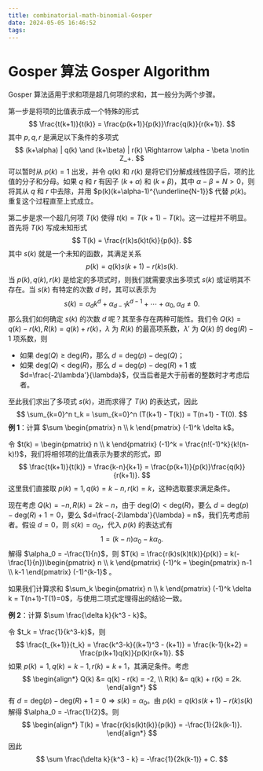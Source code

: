 ```yaml
---
title: combinatorial-math-binomial-Gosper
date: 2024-05-05 16:46:52
tags:
---
```


# Gosper 算法 Gosper Algorithm

Gosper 算法适用于求和项是超几何项的求和，其一般分为两个步骤。

第一步是将项的比值表示成一个特殊的形式
$$
\frac{t(k+1)}{t(k)} = \frac{p(k+1)}{p(k)}\frac{q(k)}{r(k+1)}.
$$
其中 $p,q,r$ 是满足以下条件的多项式
$$
(k+\alpha) | q(k) \and (k+\beta) | r(k) \Rightarrow \alpha - \beta \notin Z_+.
$$
可以暂时从 $p(k)=1$ 出发，并令 $q(k)$ 和 $r(k)$ 是将它们分解成线性因子后，项的比值的分子和分母。如果 $q$ 和 $r$ 有因子 $(k+\alpha)$ 和 $(k+\beta)$，其中 $\alpha-\beta=N>0$，则将其从 $q$ 和 $r$ 中去除，并用 $p(k)(k+\alpha-1)^{\underline{N-1}}$ 代替 $p(k)$。重复这个过程直至上式成立。

第二步是求一个超几何项 $T(k)$ 使得 $t(k)=T(k+1)-T(k)$。这一过程并不明显。首先将 $T(k)$ 写成未知形式
$$
T(k) = \frac{r(k)s(k)t(k)}{p(k)}.
$$
其中 $s(k)$ 就是一个未知的函数，其满足关系
$$
p(k) = q(k)s(k+1)-r(k)s(k).
$$
当 $p(k),q(k),r(k)$ 是给定的多项式时，则我们就需要求出多项式 $s(k)$ 或证明其不存在。当 $s(k)$ 有特定的次数 $d$ 时，其可以表示为
$$
s(k)=\alpha_{d}k^{d} + \alpha_{d-1}k^{d-1} + \cdots + \alpha_0, \alpha_d \neq 0.
$$
那么我们如何确定 $s(k)$ 的次数 $d$ 呢？其至多存在两种可能性。我们令 $Q(k)=q(k)-r(k), R(k)=q(k)+r(k)$，$\lambda$ 为 $R(k)$ 的最高项系数，$\lambda'$ 为 $Q(k)$ 的 $\mathrm{deg}(R) - 1$ 项系数，则

- 如果 $\mathrm{deg}(Q) \geq \mathrm{deg}(R)$，那么 $d=\mathrm{deg}(p) - \mathrm{deg}(Q)$；
- 如果 $\mathrm{deg}(Q) < \mathrm{deg}(R)$，那么 $d = \mathrm{deg}(p) - \mathrm{deg}(R) + 1$ 或 $d=\frac{-2\lambda'}{\lambda}$，仅当后者是大于前者的整数时才考虑后者。

至此我们求出了多项式 $s(k)$，进而求得了 $T(k)$ 的表达式，因此
$$
\sum_{k=0}^n t_k = \sum_{k=0}^n (T(k+1) - T(k)) = T(n+1) - T(0).
$$
**例 1**：计算 $\sum \begin{pmatrix} n \\ k \end{pmatrix} (-1)^k \delta k$。

令 $t(k) = \begin{pmatrix} n \\ k \end{pmatrix} (-1)^k = \frac{n!(-1)^k}{k!(n-k)!}$，我们将相邻项的比值表示为要求的形式，即
$$
\frac{t(k+1)}{t(k)} = \frac{k-n}{k+1} = \frac{p(k+1)}{p(k)}\frac{q(k)}{r(k+1)}.
$$
这里我们直接取 $p(k)=1,q(k)=k-n,r(k)=k$，这种选取要求满足条件。

现在考虑 $Q(k)=-n,R(k)=2k-n$，由于 $\mathrm{deg}(Q) < \mathrm{deg}(R)$，要么 $d = \mathrm{deg}(p) - \mathrm{deg}(R) + 1 = 0$，要么 $d=\frac{-2\lambda'}{\lambda} = n$，我们先考虑前者。假设 $d = 0$，则 $s(k)=\alpha_0$，代入 $p(k)$ 的表达式有
$$
1=(k-n)\alpha_0 - k\alpha_0.
$$
解得 $\alpha_0 = -\frac{1}{n}$，则 $T(k) = \frac{r(k)s(k)t(k)}{p(k)} = k(-\frac{1}{n})\begin{pmatrix} n \\ k \end{pmatrix} (-1)^k = \begin{pmatrix} n-1 \\ k-1 \end{pmatrix} (-1)^{k-1}$ 。

如果我们计算求和 $\sum_k \begin{pmatrix} n \\ k \end{pmatrix} (-1)^k \delta k = T(n+1)-T(1)=0$，与使用二项式定理得出的结论一致。

**例 2**：计算 $\sum \frac{\delta k}{k^3 - k}$。

令 $t_k = \frac{1}{k^3-k}$，则
$$
\frac{t_{k+1}}{t_k} = \frac{k^3-k}{(k+1)^3 - (k+1)} = \frac{k-1}{k+2} = \frac{p(k+1)q(k)}{p(k)r(k+1)}.
$$
如果 $p(k) = 1, q(k) = k - 1, r(k) = k + 1$，其满足条件。考虑
$$
\begin{align*}
    Q(k) &= q(k) - r(k) = -2, \\
    R(k) &= q(k) + r(k) = 2k.
\end{align*}
$$
有 $d = \mathrm{deg}(p) - \mathrm{deg}(R) + 1 = 0 \Rightarrow s(k) = \alpha_0$。由 $p(k) = q(k)s(k+1) - r(k)s(k)$ 解得 $\alpha_0 = -\frac{1}{2}$。则
$$
\begin{align*}
    T(k) = \frac{r(k)s(k)t(k)}{p(k)} = -\frac{1}{2k(k-1)}.
\end{align*}
$$
因此
$$
\sum \frac{\delta k}{k^3 - k} = -\frac{1}{2k(k-1)} + C.
$$
